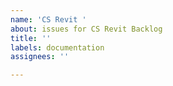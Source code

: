 ```yaml
---
name: 'CS Revit '
about: issues for CS Revit Backlog
title: ''
labels: documentation
assignees: ''

---
```



